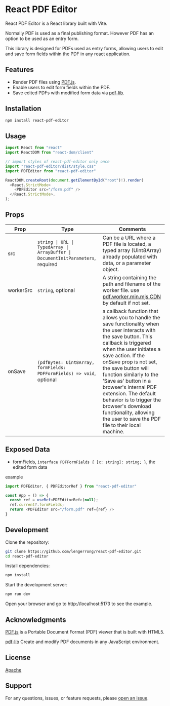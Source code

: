 # React PDF Editor

React PDF Editor is a React library built with Vite.

Normally PDF is used as a final publishing format. However PDF has an option to be used as an entry form.

This library is designed for PDFs used as entry forms, allowing users to edit and save form fields within the PDF in any react application.

## Features

- Render PDF files using [PDF.js](https://mozilla.github.io/pdf.js/).
- Enable users to edit form fields within the PDF.
- Save edited PDFs with modified form data via [pdf-lib](https://github.com/Hopding/pdf-lib.git).

## Installation

```bash
npm install react-pdf-editor
```

## Usage

```typescript
import React from "react"
import ReactDOM from "react-dom/client"

// import styles of react-pdf-editor only once
import "react-pdf-editor/dist/style.css"
import PDFEditor from "react-pdf-editor"

ReactDOM.createRoot(document.getElementById("root")!).render(
  <React.StrictMode>
    <PDFEditor src="/form.pdf" />
  </React.StrictMode>,
);
```

## Props

| Prop | Type | Comments |
|-----------------|-----------------|-----------------|
| src    | ```string \| URL \| TypedArray \| ArrayBuffer \| DocumentInitParameters```, required |Can be a URL where a PDF file is located, a typed array (Uint8Array) already populated with data, or a parameter object. |
| workerSrc    | ```string```, optional    | A string containing the path and filename of the worker file. use [pdf.worker.min.mjs CDN](https://unpkg.com/pdfjs-dist/build/pdf.worker.min.mjs) by default if not set. |
| onSave | ```(pdfBytes: Uint8Array, formFields: PDFFormFields) => void```, optional| a callback function that allows you to handle the save functionality when the user interacts with the save button. This callback is triggered when the user initiates a save action. If the onSave prop is not set, the save button will function similarly to the 'Save as' button in a browser's internal PDF extension. The default behavior is to trigger the browser's download functionality, allowing the user to save the PDF file to their local machine.|

## Exposed Data

- formFields, ```interface PDFFormFields {
  [x: string]: string;
}```, the edited form data

example
```typescript
import PDFEditor, { PDFEditorRef } from "react-pdf-editor"

const App = () => {
  const ref = useRef<PDFEditorRef>(null);
  ref.current?.formFields;
  return <PDFEditor src="/form.pdf" ref={ref} />
}
```

## Development

Clone the repository:
```bash
git clone https://github.com/lengerrong/react-pdf-editor.git
cd react-pdf-editor
```

Install dependencies:
```bash
npm install
```

Start the development server:
```bash
npm run dev
```
Open your browser and go to http://localhost:5173 to see the example.

## Acknowledgments

[PDF.js](https://mozilla.github.io/pdf.js/) is a Portable Document Format (PDF) viewer that is built with HTML5.

[pdf-lib](https://github.com/Hopding/pdf-lib.git) Create and modify PDF documents in any JavaScript environment.

## License

[Apache](LICENSE)

## Support

For any questions, issues, or feature requests, please [open an issue](https://github.com/lengerrong/react-pdf-editor/issues).